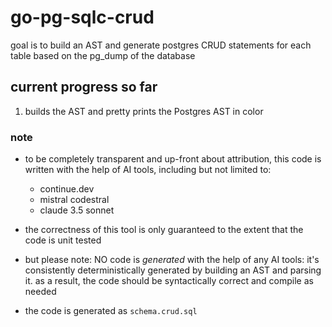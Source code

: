 # go-pg-sqlc-crud

goal is to build an AST and generate postgres CRUD statements for each table based on the pg_dump of the database

## current progress so far

1. builds the AST and pretty prints the Postgres AST in color

### note

* to be completely transparent and up-front about attribution, this code is written with the help of AI tools, including but not limited to:
  * continue.dev
  * mistral codestral
  * claude 3.5 sonnet

* the correctness of this tool is only guaranteed to the extent that the code is unit tested
* but please note: NO code is _generated_ with the help of any AI tools: it's consistently deterministically generated
  by building an AST and parsing it. as a result, the code should be syntactically correct and compile as needed
* the code is generated as `schema.crud.sql`
